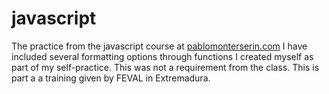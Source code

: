# javascript
The practice from the javascript course at <a href="pablomonterserin.com" target="_blank">pablomonterserin.com</a>
I have included several formatting options through functions I created myself as part of my self-practice. This was not a requirement from the class.
This is part a a training given by FEVAL in Extremadura.
